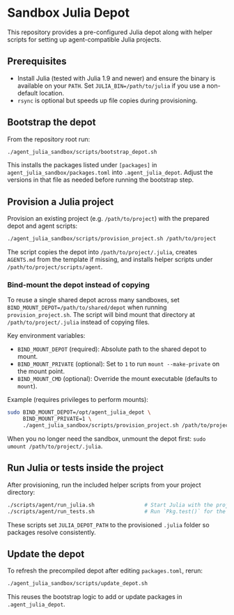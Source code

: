 # Sandbox Julia Depot

This repository provides a pre-configured Julia depot along with helper scripts for setting up agent-compatible Julia projects.

## Prerequisites
- Install Julia (tested with Julia 1.9 and newer) and ensure the binary is available on your `PATH`. Set `JULIA_BIN=/path/to/julia` if you use a non-default location.
- `rsync` is optional but speeds up file copies during provisioning.

## Bootstrap the depot
From the repository root run:

```bash
./agent_julia_sandbox/scripts/bootstrap_depot.sh
```

This installs the packages listed under `[packages]` in `agent_julia_sandbox/packages.toml` into `.agent_julia_depot`. Adjust the versions in that file as needed before running the bootstrap step.

## Provision a Julia project
Provision an existing project (e.g. `/path/to/project`) with the prepared depot and agent scripts:

```bash
./agent_julia_sandbox/scripts/provision_project.sh /path/to/project
```

The script copies the depot into `/path/to/project/.julia`, creates `AGENTS.md` from the template if missing, and installs helper scripts under `/path/to/project/scripts/agent`.

### Bind-mount the depot instead of copying

To reuse a single shared depot across many sandboxes, set `BIND_MOUNT_DEPOT=/path/to/shared/depot` when running `provision_project.sh`. The script will bind mount that directory at `/path/to/project/.julia` instead of copying files.

Key environment variables:
- `BIND_MOUNT_DEPOT` (required): Absolute path to the shared depot to mount.
- `BIND_MOUNT_PRIVATE` (optional): Set to `1` to run `mount --make-private` on the mount point.
- `BIND_MOUNT_CMD` (optional): Override the mount executable (defaults to `mount`).

Example (requires privileges to perform mounts):

```bash
sudo BIND_MOUNT_DEPOT=/opt/agent_julia_depot \
     BIND_MOUNT_PRIVATE=1 \
     ./agent_julia_sandbox/scripts/provision_project.sh /path/to/project
```

When you no longer need the sandbox, unmount the depot first: `sudo umount /path/to/project/.julia`.


## Run Julia or tests inside the project
After provisioning, run the included helper scripts from your project directory:

```bash
./scripts/agent/run_julia.sh                # Start Julia with the project environment
./scripts/agent/run_tests.sh                # Run `Pkg.test()` for the project
```

These scripts set `JULIA_DEPOT_PATH` to the provisioned `.julia` folder so packages resolve consistently.

## Update the depot
To refresh the precompiled depot after editing `packages.toml`, rerun:

```bash
./agent_julia_sandbox/scripts/update_depot.sh
```

This reuses the bootstrap logic to add or update packages in `.agent_julia_depot`.
